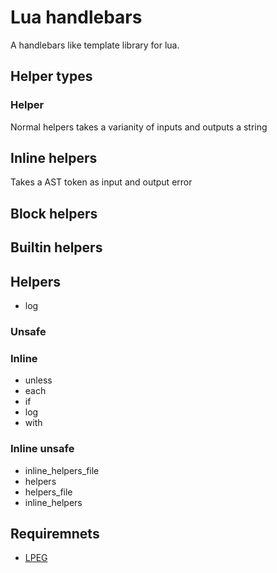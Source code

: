 # Lua handlebars
A handlebars like template library for lua.

## Helper types
### Helper
Normal helpers takes a varianity of inputs and outputs a string

## Inline helpers
Takes a AST token as input and output error

## Block helpers


## Builtin helpers
## Helpers
 - log
### Unsafe
### Inline
 - unless
 - each
 - if
 - log
 - with
### Inline unsafe
 - inline_helpers_file
 - helpers
 - helpers_file
 - inline_helpers

## Requiremnets
 - [LPEG](http://www.inf.puc-rio.br/~roberto/lpeg/)
